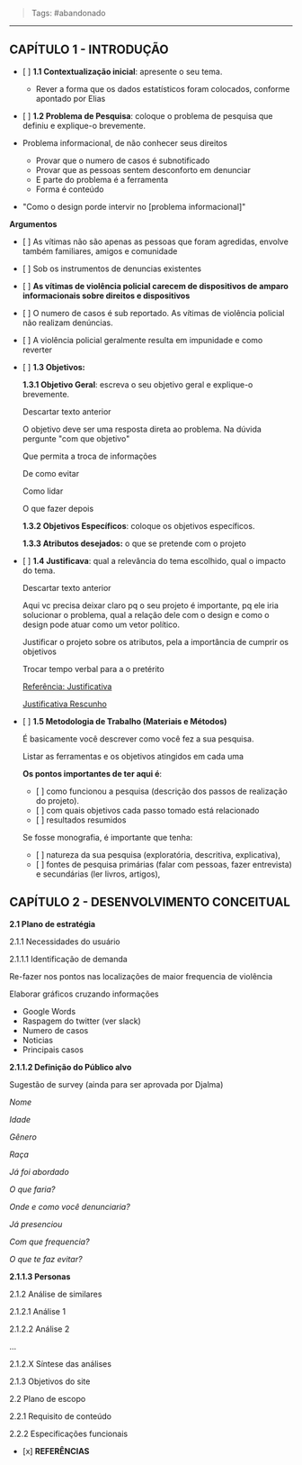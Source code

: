 > Tags: #abandonado 
---
## CAPÍTULO 1 - INTRODUÇÃO

-   \[ \] **1.1 Contextualização inicial**: apresente o seu tema.
    
    -   Rever a forma que os dados estatísticos foram colocados, conforme apontado por Elias
-   \[ \] **1.2 Problema de Pesquisa**: coloque o problema de pesquisa que definiu e explique-o brevemente.
    
-   Problema informacional, de não conhecer seus direitos
    
    -   Provar que o numero de casos é subnotificado
    -   Provar que as pessoas sentem desconforto em denunciar
    -   E parte do problema é a ferramenta
    -   Forma é conteúdo
-   "Como o design porde intervir no \[problema informacional\]"
    

**Argumentos**

-   \[ \] As vítimas não são apenas as pessoas que foram agredidas, envolve também familiares, amigos e comunidade
    
-   \[ \] Sob os instrumentos de denuncias existentes
    
-   \[ \] **As vítimas de violência policial carecem de dispositivos de amparo informacionais sobre direitos e dispositivos**
    
-   \[ \] O numero de casos é sub reportado. As vítimas de violência policial não realizam denúncias.
    
-   \[ \] A violência policial geralmente resulta em impunidade e como reverter
    
-   \[ \] **1.3 Objetivos:**
    
    **1.3.1 Objetivo Geral**: escreva o seu objetivo geral e explique-o brevemente.
    
    Descartar texto anterior
    
    O objetivo deve ser uma resposta direta ao problema. Na dúvida pergunte "com que objetivo"
    
    Que permita a troca de informações
    
    De como evitar
    
    Como lidar
    
    O que fazer depois
    
    **1.3.2 Objetivos Específicos**: coloque os objetivos específicos.
    
    **1.3.3 Atributos desejados:** o que se pretende com o projeto
    
-   \[ \] **1.4 Justificava**: qual a relevância do tema escolhido, qual o impacto do tema.
    
    Descartar texto anterior
    
    Aqui vc precisa deixar claro pq o seu projeto é importante, pq ele iria solucionar o problema, qual a relação dele com o design e como o design pode atuar como um vetor político.
    
    Justificar o projeto sobre os atributos, pela a importância de cumprir os objetivos
    
    Trocar tempo verbal para a o pretérito
    
	
	
    [Referência: Justificativa](https://www.notion.so/Refer-ncia-Justificativa-9b69b890e6d34213802025492602104b)
    
    [Justificativa Rescunho](https://www.notion.so/Justificativa-Rescunho-7ee95edc646b408b8fd3520d53054ec7)
    
-   \[ \] **1.5 Metodologia de Trabalho (Materiais e Métodos)**
    
    É basicamente você descrever como você fez a sua pesquisa.
    
    Listar as ferramentas e os objetivos atingidos em cada uma
    
    **Os pontos importantes de ter aqui é**:
    
    -   \[ \] como funcionou a pesquisa (descrição dos passos de realização do projeto).
    -   \[ \] com quais objetivos cada passo tomado está relacionado
    -   \[ \] resultados resumidos
    
    Se fosse monografia, é importante que tenha:
    
    -   \[ \] natureza da sua pesquisa (exploratória, descritiva, explicativa),
    -   \[ \] fontes de pesquisa primárias (falar com pessoas, fazer entrevista) e secundárias (ler livros, artigos),

## CAPÍTULO 2 - DESENVOLVIMENTO CONCEITUAL

**2.1 Plano de estratégia**

2.1.1 Necessidades do usuário

2.1.1.1 Identificação de demanda

Re-fazer nos pontos nas localizações de maior frequencia de violência

Elaborar gráficos cruzando informações

-   Google Words
-   Raspagem do twitter (ver slack)
-   Numero de casos
-   Noticias
-   Principais casos

**2.1.1.2 Definição do Público alvo**

Sugestão de survey (ainda para ser aprovada por Djalma)

_Nome_

_Idade_

_Gênero_

_Raça_

_Já foi abordado_

_O que faria?_

_Onde e como você denunciaria?_

_Já presenciou_

_Com que frequencia?_

_O que te faz evitar?_

**2.1.1.3 Personas**

2.1.2 Análise de similares

2.1.2.1 Análise 1

2.1.2.2 Análise 2

...

2.1.2.X Síntese das análises

2.1.3 Objetivos do site

2.2 Plano de escopo

2.2.1 Requisito de conteúdo

2.2.2 Especificações funcionais

-   \[x\] **REFERÊNCIAS**